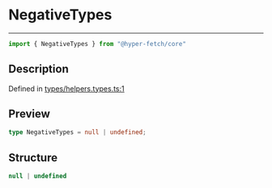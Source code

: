 

# NegativeTypes

<div class="api-docs__separator" data-reactroot="">

---

</div><div class="api-docs__import" data-reactroot="">

```ts
import { NegativeTypes } from "@hyper-fetch/core"
```

</div><div class="api-docs__section">

## Description

</div><div class="api-docs__description"><span class="api-docs__do-not-parse">



</span></div><p class="api-docs__definition">

Defined in [types/helpers.types.ts:1](https://github.com/BetterTyped/hyper-fetch/blob/6c3eaa91/packages/core/src/types/helpers.types.ts#L1)

</p><div class="api-docs__section">

## Preview

</div><div class="api-docs__preview type single">

```ts
type NegativeTypes = null | undefined;
```

</div><div class="api-docs__section">

## Structure

</div><div class="api-docs__returns">

```ts
null | undefined
```

</div>